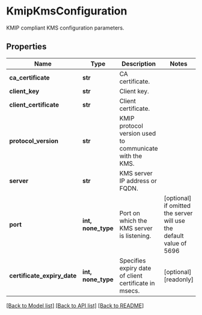 # KmipKmsConfiguration

KMIP compliant KMS configuration parameters.

## Properties
Name | Type | Description | Notes
------------ | ------------- | ------------- | -------------
**ca_certificate** | **str** | CA certificate. | 
**client_key** | **str** | Client key. | 
**client_certificate** | **str** | Client certificate. | 
**protocol_version** | **str** | KMIP protocol version used to communicate with the KMS. | 
**server** | **str** | KMS server IP address or FQDN. | 
**port** | **int, none_type** | Port on which the KMS server is listening. | [optional]  if omitted the server will use the default value of 5696
**certificate_expiry_date** | **int, none_type** | Specifies expiry date of client certificate in msecs. | [optional] [readonly] 

[[Back to Model list]](../README.md#documentation-for-models) [[Back to API list]](../README.md#documentation-for-api-endpoints) [[Back to README]](../README.md)


